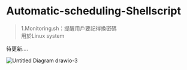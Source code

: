 # Automatic-scheduling-Shellscript

> 1.Monitoring.sh：提醒用戶要記得換密碼 <br>
> 用於Linux system

待更新....

![Untitled Diagram drawio-3](https://github.com/CHUNG-HAO/Automatic-scheduling-Shellscript/assets/67829896/86522d7c-7a59-48c2-aa52-2719bf3c3e9a)
